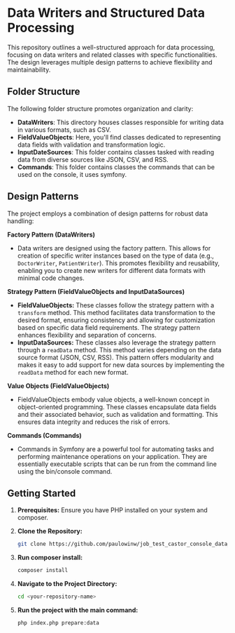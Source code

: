 # Data Writers and Structured Data Processing

This repository outlines a well-structured approach for data processing, focusing on data writers and related classes with specific functionalities. The design leverages multiple design patterns to achieve flexibility and maintainability.

## Folder Structure

The following folder structure promotes organization and clarity:

* **DataWriters**: This directory houses classes responsible for writing data in various formats, such as CSV.
* **FieldValueObjects**: Here, you'll find classes dedicated to representing data fields with validation and transformation logic.
* **InputDateSources**: This folder contains classes tasked with reading data from diverse sources like JSON, CSV, and RSS.
* **Commands**: This folder contains classes the commands that can be used on the console, it uses symfony.

## Design Patterns

The project employs a combination of design patterns for robust data handling:

**Factory Pattern (DataWriters)**

* Data writers are designed using the factory pattern. This allows for creation of specific writer instances based on the type of data (e.g., `DoctorWriter`, `PatientWriter`). This promotes flexibility and reusability, enabling you to create new writers for different data formats with minimal code changes.

**Strategy Pattern (FieldValueObjects and InputDataSources)**

* **FieldValueObjects:** These classes follow the strategy pattern with a `transform` method. This method facilitates data transformation to the desired format, ensuring consistency and allowing for customization based on specific data field requirements. The strategy pattern enhances flexibility and separation of concerns.
* **InputDataSources:** These classes also leverage the strategy pattern through a `readData` method. This method varies depending on the data source format (JSON, CSV, RSS). This pattern offers modularity and makes it easy to add support for new data sources by implementing the `readData` method for each new format.

**Value Objects (FieldValueObjects)**

* FieldValueObjects embody value objects, a well-known concept in object-oriented programming. These classes encapsulate data fields and their associated behavior, such as validation and formatting. This ensures data integrity and reduces the risk of errors.

**Commands (Commands)**

* Commands in Symfony are a powerful tool for automating tasks and performing maintenance operations on your application. They are essentially executable scripts that can be run from the command line using the bin/console command.

## Getting Started

1. **Prerequisites:** Ensure you have PHP installed on your system and composer.

2. **Clone the Repository:**
   ```bash
   git clone https://github.com/paulowinw/job_test_castor_console_data_converter

3. **Run composer install:**
   ```bash
   composer install

4. **Navigate to the Project Directory:**
   ```bash
   cd <your-repository-name>

5. **Run the project with the main command:**
   ```bash
   php index.php prepare:data